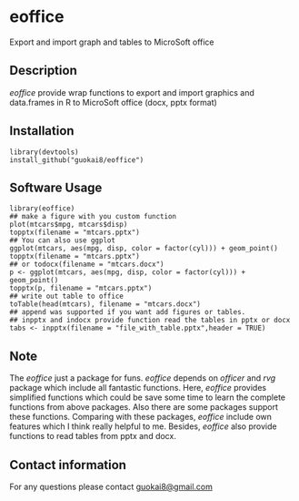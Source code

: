 # eoffice
Export and import graph and tables to MicroSoft office
## Description
_eoffice_ provide wrap functions to export and import graphics and data.frames in R to MicroSoft office (docx, pptx format)

## Installation
```
library(devtools)
install_github("guokai8/eoffice")
``` 

## Software Usage

```
library(eoffice)
## make a figure with you custom function
plot(mtcars$mpg, mtcars$disp)
topptx(filename = "mtcars.pptx")
## You can also use ggplot 
ggplot(mtcars, aes(mpg, disp, color = factor(cyl))) + geom_point()
topptx(filename = "mtcars.pptx")
## or todocx(filename = "mtcars.docx")
p <- ggplot(mtcars, aes(mpg, disp, color = factor(cyl))) + geom_point()
topptx(p, filename = "mtcars.pptx")
## write out table to office
toTable(head(mtcars), filename = "mtcars.docx")
## append was supported if you want add figures or tables.
## inpptx and indocx provide function read the tables in pptx or docx
tabs <- inpptx(filename = "file_with_table.pptx",header = TRUE)
```
## Note
The _eoffice_ just a package for funs. _eoffice_ depends on _officer_ and _rvg_ package which include all fantastic functions. Here, _eoffice_ provides simplified functions which could be save some time to learn the complete functions from above packages. Also there are some packages support these functions. Comparing with these packages, _eoffice_ include own features which I think really helpful to me.  Besides, _eoffice_ also provide functions to read tables from pptx and docx.

## Contact information

For any questions please contact guokai8@gmail.com
